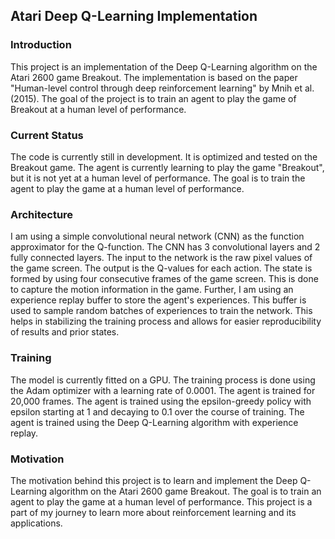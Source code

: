 ## Atari Deep Q-Learning Implementation

### Introduction
This project is an implementation of the Deep Q-Learning algorithm on the Atari 2600 game Breakout. The implementation is based on the paper "Human-level control through deep reinforcement learning" by Mnih et al. (2015). The goal of the project is to train an agent to play the game of Breakout at a human level of performance.

### Current Status
The code is currently still in development. It is optimized and tested on the Breakout game. The agent is currently learning to play the game "Breakout", but it is not yet at a human level of performance.
The goal is to train the agent to play the game at a human level of performance.

### Architecture
I am using a simple convolutional neural network (CNN) as the function approximator for the Q-function. The CNN has 3 convolutional layers and 2 fully connected layers. The input to the network is the raw pixel values of the game screen. The output is the Q-values for each action.
The state is formed by using four consecutive frames of the game screen. This is done to capture the motion information in the game. 
Further, I am using an experience replay buffer to store the agent's experiences. This buffer is used to sample random batches of experiences to train the network. This helps in stabilizing the training process and allows for easier reproducibility of results and prior states.

### Training
The model is currently fitted on a GPU. The training process is done using the Adam optimizer with a learning rate of 0.0001. The agent is trained for 20,000 frames. The agent is trained using the epsilon-greedy policy with epsilon starting at 1 and decaying to 0.1 over the course of training. The agent is trained using the Deep Q-Learning algorithm with experience replay.

### Motivation
The motivation behind this project is to learn and implement the Deep Q-Learning algorithm on the Atari 2600 game Breakout. The goal is to train an agent to play the game at a human level of performance. This project is a part of my journey to learn more about reinforcement learning and its applications.

